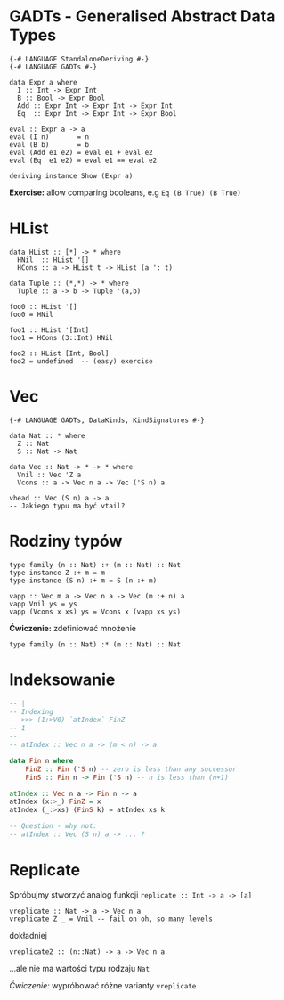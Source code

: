 # GADTs - Generalised Abstract Data Types

```
{-# LANGUAGE StandaloneDeriving #-}
{-# LANGUAGE GADTs #-}

data Expr a where
  I :: Int -> Expr Int
  B :: Bool -> Expr Bool
  Add :: Expr Int -> Expr Int -> Expr Int
  Eq  :: Expr Int -> Expr Int -> Expr Bool
  
eval :: Expr a -> a
eval (I n)       = n
eval (B b)       = b
eval (Add e1 e2) = eval e1 + eval e2
eval (Eq  e1 e2) = eval e1 == eval e2

deriving instance Show (Expr a)
```

**Exercise:** allow comparing booleans, e.g `Eq (B True) (B True)`

# HList

```
data HList :: [*] -> * where
  HNil  :: HList '[]
  HCons :: a -> HList t -> HList (a ': t)

data Tuple :: (*,*) -> * where
  Tuple :: a -> b -> Tuple '(a,b)

foo0 :: HList '[]
foo0 = HNil

foo1 :: HList '[Int]
foo1 = HCons (3::Int) HNil

foo2 :: HList [Int, Bool]
foo2 = undefined  -- (easy) exercise
```

# Vec

``` {.haskell}
{-# LANGUAGE GADTs, DataKinds, KindSignatures #-}

data Nat :: * where
  Z :: Nat
  S :: Nat -> Nat

data Vec :: Nat -> * -> * where
  Vnil :: Vec 'Z a
  Vcons :: a -> Vec n a -> Vec ('S n) a

vhead :: Vec (S n) a -> a
-- Jakiego typu ma być vtail?
```

# Rodziny typów

``` {.haskell}
type family (n :: Nat) :+ (m :: Nat) :: Nat
type instance Z :+ m = m
type instance (S n) :+ m = S (n :+ m)

vapp :: Vec m a -> Vec n a -> Vec (m :+ n) a
vapp Vnil ys = ys
vapp (Vcons x xs) ys = Vcons x (vapp xs ys)
```

**Ćwiczenie:** zdefiniować mnożenie
``` {.haskell}
type family (n :: Nat) :* (m :: Nat) :: Nat
```

# Indeksowanie

``` haskell
-- |
-- Indexing
-- >>> (1:>V0) `atIndex` FinZ
-- 1
--
-- atIndex :: Vec n a -> (m < n) -> a

data Fin n where
    FinZ :: Fin ('S n) -- zero is less than any successor
    FinS :: Fin n -> Fin ('S n) -- n is less than (n+1)

atIndex :: Vec n a -> Fin n -> a
atIndex (x:>_) FinZ = x
atIndex (_:>xs) (FinS k) = atIndex xs k

-- Question - why not:
-- atIndex :: Vec (S n) a -> ... ?
```

# Replicate

Spróbujmy stworzyć analog funkcji `replicate :: Int -> a -> [a]`

``` {.haskell}
vreplicate :: Nat -> a -> Vec n a
vreplicate Z _ = Vnil -- fail on oh, so many levels
```

dokładniej

``` {.haskell}
vreplicate2 :: (n::Nat) -> a -> Vec n a
```

...ale nie ma wartości typu rodzaju `Nat`

*Ćwiczenie:* wypróbować różne varianty `vreplicate`
